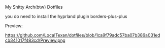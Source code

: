 My Shitty Arch(btw) Dotfiles

you do need to install the hyprland plugin borders-plus-plus

Preview:

https://github.com/LocalTexan/dotfiles/blob/1ca9f79adc57ba07b386a031edcb341017f483cd/Preview.png
